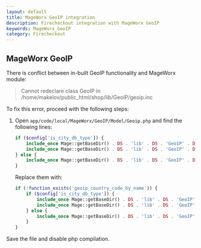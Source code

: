 ```yaml
---
layout: default
title: MageWorx GeoIP integration
description: Firecheckout integration with MageWorx GeoIP
keywords: MageWorx_GeoIP
category: Firecheckout
---
```


## MageWorx GeoIP

There is conflict between in-built GeoIP functionality and MageWorx module:

> Cannot redeclare class GeoIP in /home/makelov/public_html/shop/lib/GeoIP/geoip.inc

To fix this error, proceed with the following steps:

 1. Open `app/code/local/MageWorx/GeoIP/Model/Geoip.php` and find the following lines:

    ```php
    if ($config['is_city_db_type']) {
        include_once Mage::getBaseDir() . DS . 'lib' . DS . 'GeoIP' . DS . 'geoipcity.inc';
        include_once Mage::getBaseDir() . DS . 'lib' . DS . 'GeoIP' . DS . 'geoipregionvars.php';
    } else {
        include_once Mage::getBaseDir() . DS . 'lib' . DS . 'GeoIP' . DS . 'geoip.inc';
    }
    ```

    Replace them with:

    ```php
    if (!function_exists('geoip_country_code_by_name')) {
        if ($config['is_city_db_type']) {
            include_once Mage::getBaseDir() . DS . 'lib' . DS . 'GeoIP' . DS . 'geoipcity.inc';
            include_once Mage::getBaseDir() . DS . 'lib' . DS . 'GeoIP' . DS . 'geoipregionvars.php';
        } else {
            include_once Mage::getBaseDir() . DS . 'lib' . DS . 'GeoIP' . DS . 'geoip.inc';
        }
    }
    ```

Save the file and disable php compilation.
